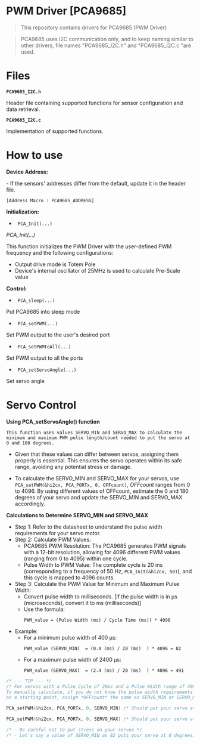 # PWM Driver [PCA9685]

> This repository contains drivers for PCA9685 (PWM Driver)

> PCA9685 uses I2C communication only, and to keep naming similar to other drivers, file names "PCA9685_I2C.h" and "PCA9685_I2C.c "are used.

# Files
**`PCA9685_I2C.h`**
<p>Header file containing supported functions for sensor configuration and data retrieval. 

**`PCA9685_I2C.c`**
<p> Implementation of supported functions.

# How to use
**Device Address:**
<p>- If the sensors' addresses differ from the default, update it in the header file.

`[Address Macro : PCA9685_ADDRESS]` 

**Initialization:**
- ` PCA_Init(...)`

*PCA_Init(...)* 
<p>This function initializes the PWM Driver with the user-defined PWM frequency and the following configurations:

-   Output drive mode is Totem Pole
-   Device's internal oscillator of 25MHz is used to calculate Pre-Scale value

**Control:**
- ` PCA_sleep(...)`
<p> Put PCA9685 into sleep mode

- ` PCA_setPWM(...)`
<p> Set PWM output to the user's desired port

- ` PCA_setPWMtoAll(...)`
<p> Set PWM output to all the ports

- ` PCA_setServoAngle(...)`
<p> Set servo angle


# Servo Control
**Using PCA_setServoAngle() function**

`This function uses values SERVO_MIN and SERVO_MAX to calculate the minimum and maximum PWM pulse length/count needed to put the servo at 0 and 180 degrees.` 
- Given that these values can differ between servos, assigning them properly is essential. This ensures the servo operates within its safe range, avoiding any potential stress or damage.

- To calculate the SERVO_MIN and SERVO_MAX for your servos, use `PCA_setPWM(&hi2cx, PCA_PORTx, 0, OFFcount)`, *OFFcount* ranges from 0 to 4096. By using different values of OFFcount, estimate the 0 and 180 degrees of your servo and update the SERVO_MIN and SERVO_MAX accordingly.

**Calculations to Determine SERVO_MIN and SERVO_MAX**

- Step 1: Refer to the datasheet to understand the pulse width requirements for your servo motor.
- Step 2: Calculate PWM Values:
    * PCA9685 PWM Resolution: The PCA9685 generates PWM signals with a 12-bit resolution, allowing for 4096 different PWM values (ranging from 0 to 4095) within one cycle.
    * Pulse Width to PWM Value: The complete cycle is 20 ms (corresponding to a frequency of 50 Hz,  `PCA_Init(&hi2cx, 50)`), and this cycle is mapped to 4096 counts.
- Step 3: Calculate the PWM Value for Minimum and Maximum Pulse Width:
    * Convert pulse width to milliseconds. [if the pulse width is in µs (microseconds), convert it to ms (milliseconds)]
    * Use the formula:<p>`PWM_value = (Pulse Width (ms) / Cycle Time (ms)) * 4096`
- Example: 
    * For a minimum pulse width of 400 µs: <p>`PWM_value (SERVO_MIN)  = (0.4 (ms) / 20 (ms)  ) * 4096 ≈ 82`
    * For a maximum pulse width of 2400 µs: <p>`PWM_value (SERVO_MAX)  = (2.4 (ms) / 20 (ms)  ) * 4096 ≈ 491`      



```c
/* --- TIP --- */
/* For servos with a Pulse Cycle of 20ms and a Pulse Width range of 400-2400µs, the above SERVO_MIN and SERVO_MAX are correct.
To manually calculate, if you do not know the pulse width requirements for your servo motor (WHY?? refer to datasheet), 
as a starting point, assign *OFFcount* the same as SERVO_MIN or SERVO_MAX to get an idea of how far your servo is from 0 degrees or 180 degrees and proceed from there. */

PCA_setPWM(&hi2cx, PCA_PORTx, 0, SERVO_MIN) /* Should put your servo at 0 Degrees*/

PCA_setPWM(&hi2cx, PCA_PORTx, 0, SERVO_MAX) /* Should put your servo at 180 Degrees*/

/* - Be careful not to put stress on your servos */
/* - Let's say a value of SERVO_MIN as 82 puts your servo at 0 degrees; you must refrain from putting further stress on your servo by writing 81 or below. Same for SERVO_MAX. */

```
